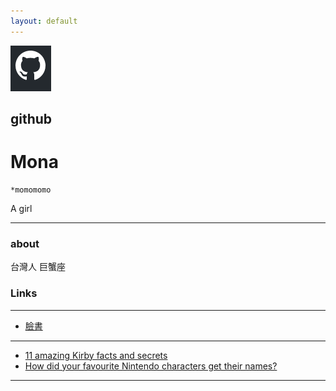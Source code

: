 ```yaml
---
layout: default
---
```


![github](2019-06-17_11h28_38.png)

## github
# Mona
    *momomomo

A girl

- - -

### about

台灣人 巨蟹座

### Links


- - -
* [臉書](https://www.facebook.com/profile.php?id=100000038168104)
- - -
 * [11 amazing Kirby facts and secrets](http://www.officialnintendomagazine.co.uk/41729/11-amazing-kirby-facts-and-secrets/)
 * [How did your favourite Nintendo characters get their names?](http://www.officialnintendomagazine.co.uk/42153/how-did-mario-get-his-name-and-the-origins-of-your-favourite-nintendo-stars/?page=6)
 

- - -
